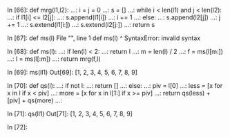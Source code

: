 In [66]: def mrg(l1,l2):
    ...:     i = j = 0
    ...:     s = []
    ...:     while i < len(l1) and j < len(l2):
    ...:         if l1[i] <= l2[j]:
    ...:             s.append(l1[i])
    ...:             i += 1
    ...:         else:
    ...:             s.append(l2[j])
    ...:             j += 1
    ...:     s.extend(l1[i:])
    ...:     s.extend(l2[j:])
    ...:     return s

In [67]: def ms(l)
  File "<ipython-input-67-ef7fb7331f10>", line 1
    def ms(l)
             ^
SyntaxError: invalid syntax


In [68]: def ms(l):
    ...:     if len(l) < 2:
    ...:         return l
    ...:     m = len(l) / 2
    ...:     f = ms(l[m:])
    ...:     l = ms(l[:m])
    ...:     return mrg(f,l)

In [69]: ms(ll1)
Out[69]: [1, 2, 3, 4, 5, 6, 7, 8, 9]

In [70]: def qs(l):
    ...:     if not l:
    ...:         return []
    ...:     else:
    ...:         piv = l[0]
    ...:         less = [x for x in l     if x < piv]
    ...:         more = [x for x in l[1:]    if x >= piv]
    ...:         return qs(less) + [piv] + qs(more)
    ...:     

In [71]: qs(ll1)
Out[71]: [1, 2, 3, 4, 5, 6, 7, 8, 9]

In [72]: 